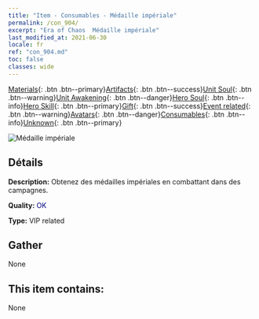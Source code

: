 ```yaml
---
title: "Item - Consumables - Médaille impériale"
permalink: /con_904/
excerpt: "Era of Chaos  Médaille impériale"
last_modified_at: 2021-06-30
locale: fr
ref: "con_904.md"
toc: false
classes: wide
---
```

 [Materials](/ItemsFR/){: .btn .btn--primary}[Artifacts](/ItemsFR/Artifacts/){: .btn .btn--success}[Unit Soul](/ItemsFR/UnitSoul/){: .btn .btn--warning}[Unit Awakening](/ItemsFR/UnitAwakening/){: .btn .btn--danger}[Hero Soul](/ItemsFR/HeroSoul/){: .btn .btn--info}[Hero Skill](/ItemsFR/HeroSkill/){: .btn .btn--primary}[Gift](/ItemsFR/Gift/){: .btn .btn--success}[Event related](/ItemsFR/Events/){: .btn .btn--warning}[Avatars](/ItemsFR/Avatars/){: .btn .btn--danger}[Consumables](/ItemsFR/Consumables/){: .btn .btn--info}[Unknown](/ItemsFR/Unknown/){: .btn .btn--primary}

 ![Médaille impériale](/images/t/i_108.png)

## Détails
 **Description:** Obtenez des médailles impériales en combattant dans des campagnes.

 **Quality:** <span style="color: #000080">OK</span>

 **Type:** VIP related

## Gather

  None

## This item contains:

  None

